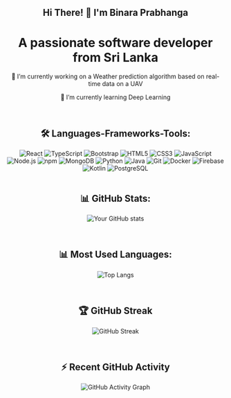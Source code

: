 <div align="center">
  
  ## Hi There! 👋 I'm Binara Prabhanga

  # A passionate software developer from Sri Lanka
  
  🌱 I’m currently working on a Weather prediction algorithm based on real-time data on a UAV  
  
  🌱 I’m currently learning Deep Learning 
  
  <br>
  
<div align="center">

## 🛠 Languages-Frameworks-Tools:

<img src="https://img.shields.io/badge/-React-0D1117?style=flat&logo=react&logoColor=61DAFB" alt="React"/>
<img src="https://img.shields.io/badge/-TypeScript-0D1117?style=flat&logo=typescript&logoColor=007ACC" alt="TypeScript"/>
<img src="https://img.shields.io/badge/-Bootstrap-0D1117?style=flat&logo=bootstrap&logoColor=563D7C" alt="Bootstrap"/>
<img src="https://img.shields.io/badge/-HTML5-0D1117?style=flat&logo=html5&logoColor=E34F26" alt="HTML5"/>
<img src="https://img.shields.io/badge/-CSS3-0D1117?style=flat&logo=css3&logoColor=1572B6" alt="CSS3"/>
<img src="https://img.shields.io/badge/-JavaScript-0D1117?style=flat&logo=javascript&logoColor=F7DF1E" alt="JavaScript"/>
<img src="https://img.shields.io/badge/-Node.js-0D1117?style=flat&logo=node.js&logoColor=339933" alt="Node.js"/>
<img src="https://img.shields.io/badge/-npm-0D1117?style=flat&logo=npm&logoColor=CB3837" alt="npm"/>
<img src="https://img.shields.io/badge/-MongoDB-0D1117?style=flat&logo=mongodb&logoColor=47A248" alt="MongoDB"/>
<img src="https://img.shields.io/badge/-Python-0D1117?style=flat&logo=python&logoColor=3776AB" alt="Python"/>
<img src="https://img.shields.io/badge/-Java-0D1117?style=flat&logo=java&logoColor=007396" alt="Java"/>
<img src="https://img.shields.io/badge/-Git-0D1117?style=flat&logo=git&logoColor=F05032" alt="Git"/>
<img src="https://img.shields.io/badge/-Docker-0D1117?style=flat&logo=docker&logoColor=2496ED" alt="Docker"/>
<img src="https://img.shields.io/badge/-Firebase-0D1117?style=flat&logo=firebase&logoColor=FFCA28" alt="Firebase"/>
<img src="https://img.shields.io/badge/-Kotlin-0D1117?style=flat&logo=kotlin&logoColor=0095D5" alt="Kotlin"/>
<img src="https://img.shields.io/badge/-PostgreSQL-0D1117?style=flat&logo=postgresql&logoColor=336791" alt="PostgreSQL"/>

</div>
  
  <br>
  
  ## 📊 GitHub Stats:
  ![Your GitHub stats](https://github-readme-stats.vercel.app/api?username=Binara-Prabhanga&show_icons=true&count_private=true&include_all_commits=true&theme=radical)
  
  <br>
  
  ## 📊 Most Used Languages:
  ![Top Langs](https://github-readme-stats.vercel.app/api/top-langs/?username=Binara-Prabhanga&layout=compact&langs_count=100&theme=radical)
  
  <br>
  
  ## 🏆 GitHub Streak
  ![GitHub Streak](https://github-readme-streak-stats.herokuapp.com/?user=Binara-Prabhanga&theme=radical)
  
  <br>
  
  ## ⚡ Recent GitHub Activity
  ![GitHub Activity Graph](https://activity-graph.herokuapp.com/graph?username=Binara-Prabhanga&theme=github)
  
  </div>
